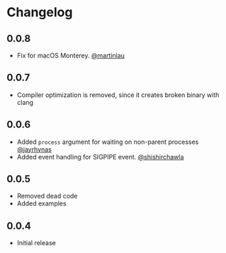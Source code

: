 # Changelog

## 0.0.8

- Fix for macOS Monterey. [@martinlau](https://github.com/martinlau)

## 0.0.7

- Compiler optimization is removed, since it creates broken binary with clang

## 0.0.6

- Added `process` argument for waiting on non-parent processes [@jayrhynas](https://github.com/jayrhynas)
- Added event handling for SIGPIPE event. [@shishirchawla](https://github.com/shishirchawla) 

## 0.0.5

- Removed dead code 
- Added examples

## 0.0.4 

- Initial release
